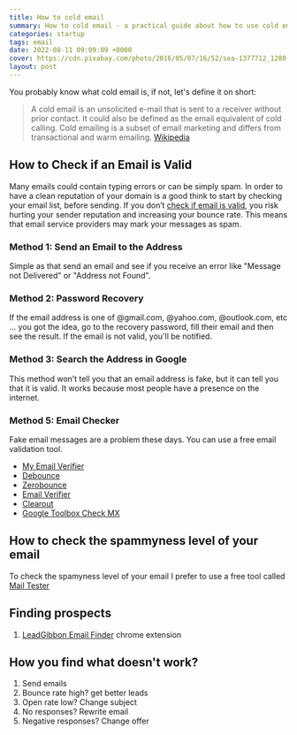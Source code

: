 ```yaml
---
title: How to cold email
summary: How to cold email - a practical guide about how to use cold email in your activity as a CEO of a software agency or startup owner.
categories: startup
tags: email
date: 2022-08-11 09:09:09 +0000
cover: https://cdn.pixabay.com/photo/2016/05/07/16/52/sea-1377712_1280.jpg
layout: post
---
```


You probably know what cold email is, if not, let's define it on short:

> A cold email is an unsolicited e-mail that is sent to a receiver without prior contact. It could also be defined as the email equivalent of cold calling. Cold emailing is a subset of email marketing and differs from transactional and warm emailing. 
[Wikipedia](https://en.wikipedia.org/wiki/Cold_email)

## How to Check if an Email is Valid

Many emails could contain typing errors or can be simply spam. In order to have a clean reputation of your domain is a good think to start by checking your email list, before sending. If you don’t [check if email is valid](https://clean.email/verifier/how-to-check-if-an-email-is-valid), you risk hurting your sender reputation and increasing your bounce rate. This means that email service providers may mark your messages as spam.

### Method 1: Send an Email to the Address

Simple as that send an email and see if you receive an error like "Message not Delivered" or "Address not Found".

### Method 2: Password Recovery

If the email address is one of @gmail.com, @yahoo.com, @outlook.com, etc ... you got the idea, go to the recovery password, fill their email and then see the result. If the email is not valid, you'll be notified.

### Method 3: Search the Address in Google

This method won’t tell you that an email address is fake, but it can tell you that it is valid. It works because most people have a presence on the internet.

### Method 5: Email Checker

Fake email messages are a problem these days. You can use a free email validation tool.

- <a href="https://myemailverifier.com" target="_blank">My Email Verifier</a>
- <a href="https://debounce.io/" target="_blank">Debounce</a>
- <a href="https://www.zerobounce.net/" target="_blank">Zerobounce</a>
- <a href="https://emailverifier.com/" target="_blank">Email Verifier</a>
- <a href="https://clearout.io/" target="_blank">Clearout</a>
- <a href="https://toolbox.googleapps.com/apps/checkmx/" target="_blank">Google Toolbox Check MX</a>


## How to check the spammyness level of your email

To check the spamyness level of your email I prefer to use a free tool called <a href="https://www.mail-tester.com/" target="_blank">Mail Tester</a>

## Finding prospects

1. <a href="https://chrome.google.com/webstore/detail/leadgibbon-email-finder/adeogdcibcngnkofabmpicgohlpcopmg" target="_blank">LeadGibbon Email Finder</a> chrome extension

## How you find what doesn't work?

1. Send emails
2. Bounce rate high? get better leads
3. Open rate low? Change subject
4. No responses? Rewrite email
5. Negative responses? Change offer


